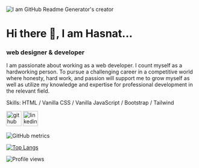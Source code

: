 ![I am GitHub Readme Generator's creator](https://five-day.surge.sh/logoMy.png)

# Hi there 👋, I am Hasnat...
### web designer & developer 
I am passionate about working as a web developer.
I count myself as a hardworking person. To pursue a challenging career in a competitive world where honesty, hard work, and passion will support me to grow myself as well as utilize my knowledge and expertise for professional development in the relevant field.


Skills: HTML / Vanilla CSS /  Vanilla JavaScript / Bootstrap / Tailwind 


[<img src='https://cdn.jsdelivr.net/npm/simple-icons@3.0.1/icons/github.svg' alt='github' height='40'>](https://github.com/aHasnat1997)  [<img src='https://cdn.jsdelivr.net/npm/simple-icons@3.0.1/icons/linkedin.svg' alt='linkedin' height='40'>](https://www.linkedin.com/in/https://www.linkedin.com/in/a-hasnat//)  

![GitHub metrics](https://metrics.lecoq.io/aHasnat1997)

[![Top Langs](https://github-readme-stats.vercel.app/api/top-langs/?username=aHasnat1997)](https://github.com/anuraghazra/github-readme-stats)

![Profile views](https://gpvc.arturio.dev/aHasnat1997)  
